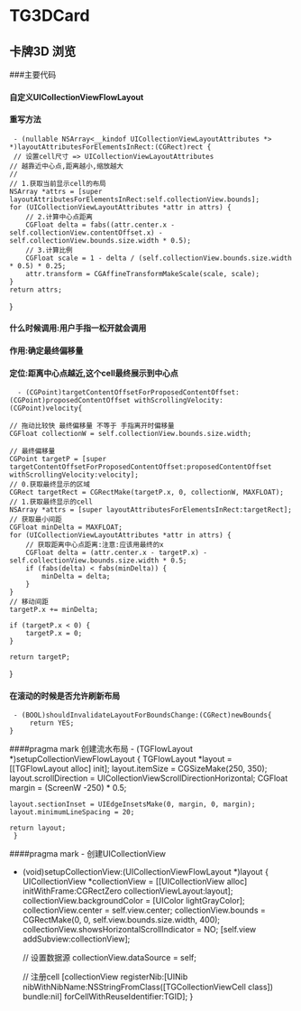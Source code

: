 # TG3DCard
## 卡牌3D 浏览
###主要代码
#### 自定义UICollectionViewFlowLayout
#### 重写方法
     - (nullable NSArray<__kindof UICollectionViewLayoutAttributes *> *)layoutAttributesForElementsInRect:(CGRect)rect {
     // 设置cell尺寸 => UICollectionViewLayoutAttributes
    // 越靠近中心点,距离越小,缩放越大
    // 
    // 1.获取当前显示cell的布局
    NSArray *attrs = [super layoutAttributesForElementsInRect:self.collectionView.bounds];
    for (UICollectionViewLayoutAttributes *attr in attrs) { 
        // 2.计算中心点距离
        CGFloat delta = fabs((attr.center.x - self.collectionView.contentOffset.x) - self.collectionView.bounds.size.width * 0.5);
        // 3.计算比例
        CGFloat scale = 1 - delta / (self.collectionView.bounds.size.width * 0.5) * 0.25;
        attr.transform = CGAffineTransformMakeScale(scale, scale);
    }
    return attrs;
}

#### 什么时候调用:用户手指一松开就会调用
#### 作用:确定最终偏移量
#### 定位:距离中心点越近,这个cell最终展示到中心点
      - (CGPoint)targetContentOffsetForProposedContentOffset:(CGPoint)proposedContentOffset withScrollingVelocity:(CGPoint)velocity{
    
    // 拖动比较快 最终偏移量 不等于 手指离开时偏移量
    CGFloat collectionW = self.collectionView.bounds.size.width;
    
    // 最终偏移量
    CGPoint targetP = [super targetContentOffsetForProposedContentOffset:proposedContentOffset withScrollingVelocity:velocity];
    // 0.获取最终显示的区域
    CGRect targetRect = CGRectMake(targetP.x, 0, collectionW, MAXFLOAT);
    // 1.获取最终显示的cell
    NSArray *attrs = [super layoutAttributesForElementsInRect:targetRect];
    // 获取最小间距
    CGFloat minDelta = MAXFLOAT;
    for (UICollectionViewLayoutAttributes *attr in attrs) {
        // 获取距离中心点距离:注意:应该用最终的x
        CGFloat delta = (attr.center.x - targetP.x) - self.collectionView.bounds.size.width * 0.5;
        if (fabs(delta) < fabs(minDelta)) {
            minDelta = delta;
        }
    }
    // 移动间距
    targetP.x += minDelta;
    
    if (targetP.x < 0) {
        targetP.x = 0;
    }
    
    return targetP;
   }


#### 在滚动的时候是否允许刷新布局
     - (BOOL)shouldInvalidateLayoutForBoundsChange:(CGRect)newBounds{
         return YES;
    }

####pragma mark 创建流水布局
    - (TGFlowLayout *)setupCollectionViewFlowLayout {
    TGFlowLayout *layout = [[TGFlowLayout alloc] init];
    layout.itemSize = CGSizeMake(250, 350);
    layout.scrollDirection = UICollectionViewScrollDirectionHorizontal;
    CGFloat margin = (ScreenW -250) * 0.5;

    layout.sectionInset = UIEdgeInsetsMake(0, margin, 0, margin);
    layout.minimumLineSpacing = 20;
    
    return layout;
     }

####pragma mark - 创建UICollectionView
  - (void)setupCollectionView:(UICollectionViewFlowLayout *)layout
    {
    UICollectionView *collectionView = [[UICollectionView alloc] initWithFrame:CGRectZero collectionViewLayout:layout];
    collectionView.backgroundColor = [UIColor lightGrayColor];
    collectionView.center = self.view.center;
    collectionView.bounds = CGRectMake(0, 0, self.view.bounds.size.width, 400);
    collectionView.showsHorizontalScrollIndicator = NO;
    [self.view addSubview:collectionView];
    
    // 设置数据源
    collectionView.dataSource = self;
    
    // 注册cell
     [collectionView registerNib:[UINib nibWithNibName:NSStringFromClass([TGCollectionViewCell class])  bundle:nil] forCellWithReuseIdentifier:TGID];
     }

